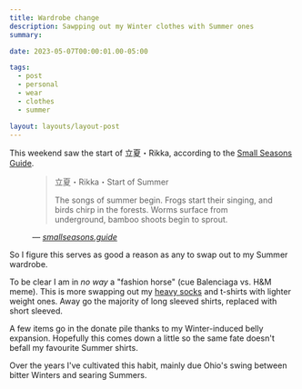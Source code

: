 ```yaml
---
title: Wardrobe change
description: Sawpping out my Winter clothes with Summer ones
summary:

date: 2023-05-07T00:00:01.00-05:00

tags:
  - post
  - personal
  - wear
  - clothes
  - summer

layout: layouts/layout-post
---
```

This weekend saw the start of 立夏・Rikka, according to the <a href="https://smallseasons.guide" title="">Small Seasons Guide</a>.

<figure class="blockquote">
	<blockquote cite="https://smallseasons.guide">
		<p>立夏・Rikka・Start of Summer</p>
		<p>The songs of summer begin. Frogs start their singing, and birds chirp in the forests. Worms surface from underground, bamboo shoots begin to sprout.</p>
	</blockquote>
	<figcaption>— <cite><a href="https://smallseasons.guide" id="ow3372" __is_owner="true">smallseasons.guide</a></cite></figcaption>
</figure>

So I figure this serves as good a reason as any to swap out to my Summer wardrobe.

To be clear I am in <em>no way</em> a "fashion horse" (cue Balenciaga vs. H&M meme). This is more swapping out my <a href="https://www.wigwam.com/products/el-pine-f2044?variant=42833076387971" title="WigWam El-Pine socks">heavy socks</a> and t-shirts with lighter weight ones. Away go the majority of long sleeved shirts, replaced with short sleeved.

A few items go in the donate pile thanks to my Winter-induced belly expansion. Hopefully this comes down a little so the same fate doesn't befall my favourite Summer shirts.

Over the years I've cultivated this habit, mainly due Ohio's swing between bitter Winters and searing Summers.



